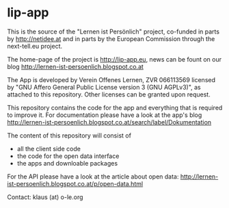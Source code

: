 lip-app
=======

This is the source of the "Lernen ist Persönlich" project, co-funded in parts by http://netidee.at and in parts by the European Commission through the next-tell.eu project.

The home-page of the project is http://lip-app.eu, news can be fount on our blog http://lernen-ist-persoenlich.blogspot.co.at

The App is developed by Verein Offenes Lernen, ZVR 066113569 licensed by "GNU Affero General Public License version 3 (GNU AGPLv3)", as attached to this repository. Other licenses can be granted upon request.

This repository contains the code for the app and everything that is required to improve it. For documentation please have a look at the app's blog http://lernen-ist-persoenlich.blogspot.co.at/search/label/Dokumentation

The content of this repository will consist of
* all the client side code
* the code for the open data interface
* the apps and downloable packages

For the API please have a look at the article about open data: http://lernen-ist-persoenlich.blogspot.co.at/p/open-data.html



Contact: klaus (at) o-le.org
